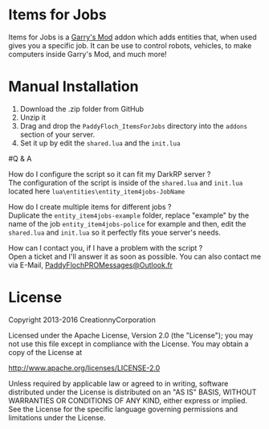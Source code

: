 # Items for Jobs

Items for Jobs is a [Garry's Mod][] addon which adds entities that, when used gives you a specific job. It can be use to control robots, vehicles, to make computers inside Garry's Mod, and much more!

# Manual Installation

1. Download the .zip folder from GitHub
2. Unzip it
3. Drag and drop the `PaddyFloch_ItemsForJobs` directory into the `addons` section of your server.
4. Set it up by edit the `shared.lua` and the `init.lua`

#Q & A

How do I configure the script so it can fit my DarkRP server ?                                                                        
The configuration of the script is inside of the `shared.lua` and `init.lua` located here `lua\entities\entity_item4jobs-JobName`

How do I create multiple items for different jobs ?                                                                                   
Duplicate the `entity_item4jobs-example` folder, replace "example" by the name of the job `entity_item4jobs-police` for example and then, edit the `shared.lua` and `init.lua` so it perfectly fits youe server's needs.

How can I contact you, if I have a problem with the script ?                                                                          
Open a ticket and I'll answer it as soon as possible. You can also contact me via E-Mail, PaddyFlochPROMessages@Outlook.fr

# License

Copyright 2013-2016 CreationnyCorporation

Licensed under the Apache License, Version 2.0 (the "License"); you may not use this file except in compliance with the License. You may obtain a copy of the License at

http://www.apache.org/licenses/LICENSE-2.0

Unless required by applicable law or agreed to in writing, software distributed under the License is distributed on an "AS IS" BASIS, WITHOUT WARRANTIES OR CONDITIONS OF ANY KIND, either express or implied. See the License for the specific language governing permissions and limitations under the License.

[Garry's Mod]: <http://garrysmod.com/>
